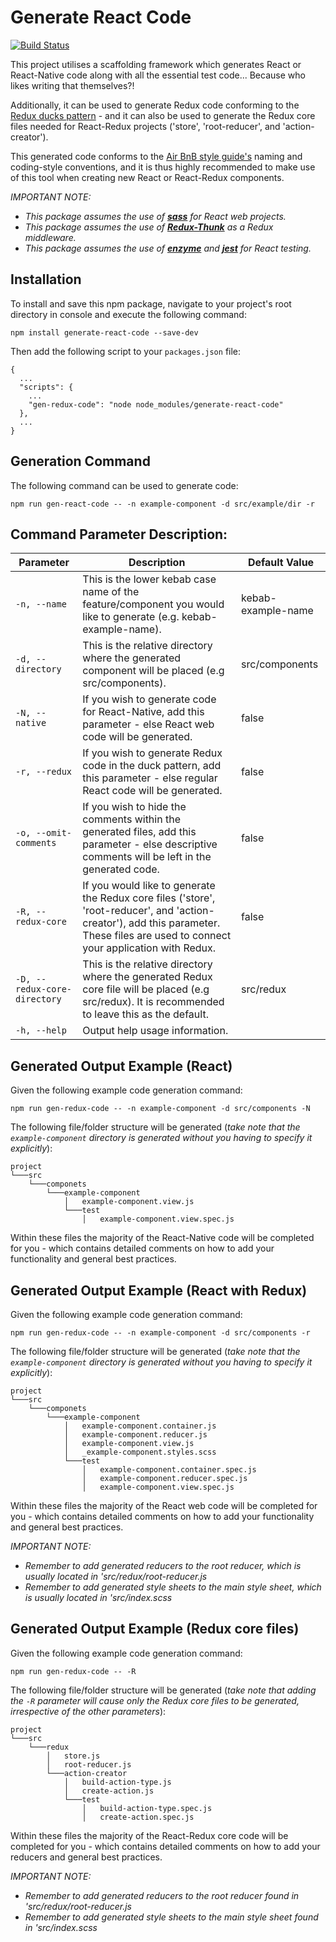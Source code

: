 Generate React Code
===================

[![Build Status](https://travis-ci.org/JPStrydom/Generate-Redux-Code.svg?branch=master)](https://travis-ci.org/JPStrydom/Generate-Redux-Code)

This project utilises a scaffolding framework which generates React or React-Native code along with all the essential
test code... Because who likes writing that themselves?!

Additionally, it can be used to generate Redux code conforming to the [Redux ducks pattern](https://github.com/erikras/ducks-modular-redux) - and it can also be used to 
generate the Redux core files needed for React-Redux projects ('store', 'root-reducer', and 'action-creator').

This generated code conforms to the [Air BnB style guide's](https://github.com/airbnb/javascript) naming and coding-style
conventions, and it is thus highly recommended to make use of this tool when creating new React or React-Redux components.

_IMPORTANT NOTE:_
* _This package assumes the use of [__sass__](https://github.com/sass/sass) for React web projects._
* _This package assumes the use of [__Redux-Thunk__](https://github.com/gaearon/redux-thunk) as a Redux middleware._
* _This package assumes the use of [__enzyme__](https://github.com/airbnb/enzyme) and [__jest__](https://github.com/facebook/jest) for React testing._

## Installation

To install and save this npm package, navigate to your project's root directory in console and execute the following command:
```
npm install generate-react-code --save-dev
```

Then add the following script to your `packages.json` file:

```
{
  ...
  "scripts": {
    ...
    "gen-redux-code": "node node_modules/generate-react-code"
  },
  ...
}
```

## Generation Command

The following command can be used to generate code:
```
npm run gen-react-code -- -n example-component -d src/example/dir -r
```

## Command Parameter Description:

|Parameter|Description|Default Value|
|---------|-----------|-------|
|`-n, --name`                 | This is the lower kebab case name of the feature/component you would like to generate (e.g. kebab-example-name).                                                                     | kebab-example-name |
|`-d, --directory`            | This is the relative directory where the generated component will be placed (e.g src/components).                                                                                    | src/components     |
|`-N, --native`               | If you wish to generate code for React-Native, add this parameter - else React web code will be generated.                                                                           | false              |
|`-r, --redux`                | If you wish to generate Redux code in the duck pattern, add this parameter - else regular React code will be generated.                                                              | false              |
|`-o, --omit-comments`        | If you wish to hide the comments within the generated files, add this parameter - else descriptive comments will be left in the generated code.                                      | false              |
|`-R, --redux-core`           | If you would like to generate the Redux core files ('store', 'root-reducer', and 'action-creator'), add this parameter. These files are used to connect your application with Redux. | false              |
|`-D, --redux-core-directory` | This is the relative directory where the generated Redux core file will be placed (e.g src/redux). It is recommended to leave this as the default.                                   | src/redux          |
|`-h, --help`                 | Output help usage information.                                                                                                                                                       |                    |


## Generated Output Example (React)

Given the following example code generation command:
```
npm run gen-redux-code -- -n example-component -d src/components -N
```
The following file/folder structure will be generated (_take note that the `example-component` directory is generated without you having to specify it explicitly_):
```
project
└───src
    └───componets
        └───example-component
            │   example-component.view.js
            └───test
                │   example-component.view.spec.js
```
Within these files the majority of the React-Native code will be completed for you - which contains detailed comments on how to add your
functionality and general best practices.

## Generated Output Example (React with Redux)

Given the following example code generation command:
```
npm run gen-redux-code -- -n example-component -d src/components -r
```
The following file/folder structure will be generated (_take note that the `example-component` directory is generated without you having to specify it explicitly_):
```
project
└───src
    └───componets
        └───example-component
            │   example-component.container.js
            │   example-component.reducer.js
            │   example-component.view.js
            │   _example-component.styles.scss
            └───test
                │   example-component.container.spec.js
                │   example-component.reducer.spec.js
                │   example-component.view.spec.js
```
Within these files the majority of the React web code will be completed for you - which contains detailed comments on how to add your
functionality and general best practices.

_IMPORTANT NOTE:_
* _Remember to add generated reducers to the root reducer, which is usually located in 'src/redux/root-reducer.js_
* _Remember to add generated style sheets to the main style sheet, which is usually located in 'src/index.scss_

## Generated Output Example (Redux core files)

Given the following example code generation command:
```
npm run gen-redux-code -- -R
```
The following file/folder structure will be generated (_take note that adding the `-R` parameter will cause only the
Redux core files to be generated, irrespective of the other parameters_):
```
project
└───src
    └───redux
        │   store.js
        │   root-reducer.js
        └───action-creator
            │   build-action-type.js
            │   create-action.js
            └───test
                │   build-action-type.spec.js
                │   create-action.spec.js
```
Within these files the majority of the React-Redux core code will be completed for you - which contains detailed comments on how to add your
reducers and general best practices.

_IMPORTANT NOTE:_
* _Remember to add generated reducers to the root reducer found in 'src/redux/root-reducer.js_
* _Remember to add generated style sheets to the main style sheet found in 'src/index.scss_
